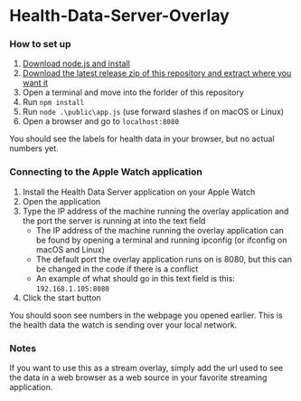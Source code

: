 # Health-Data-Server-Overlay
### How to set up
1. [Download node.js and install](https://nodejs.org)
2. [Download the latest release zip of this repository and extract where you want it](https://github.com/Rexios80/Health-Data-Server-Overlay/releases)
3. Open a terminal and move into the forlder of this repository
4. Run `npm install`
5. Run `node .\public\app.js` (use forward slashes if on macOS or Linux)
6. Open a browser and go to `localhost:8080`

You should see the labels for health data in your browser, but no actual numbers yet.

### Connecting to the Apple Watch application
1. Install the Health Data Server application on your Apple Watch
2. Open the application
3. Type the IP address of the machine running the overlay application and the port the server is running at into the text field
   - The IP address of the machine running the overlay application can be found by opening a terminal and running ipconfig (or ifconfig on macOS and Linux)
   - The default port the overlay application runs on is 8080, but this can be changed in the code if there is a conflict
   - An example of what should go in this text field is this: `192.168.1.105:8080`
4. Click the start button

You should soon see numbers in the webpage you opened earlier. This is the health data the watch is sending over your local network.

### Notes
If you want to use this as a stream overlay, simply add the url used to see the data in a web browser as a web source in your favorite streaming application.

